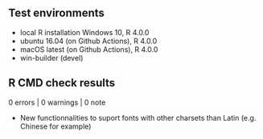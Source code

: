 ## Test environments
* local R installation Windows 10, R 4.0.0
* ubuntu 16.04 (on Github Actions), R 4.0.0
* macOS latest (on Github Actions), R 4.0.0
* win-builder (devel)

## R CMD check results

0 errors | 0 warnings | 0 note

* New functionnalities to suport fonts with other charsets than Latin (e.g. Chinese for example)
